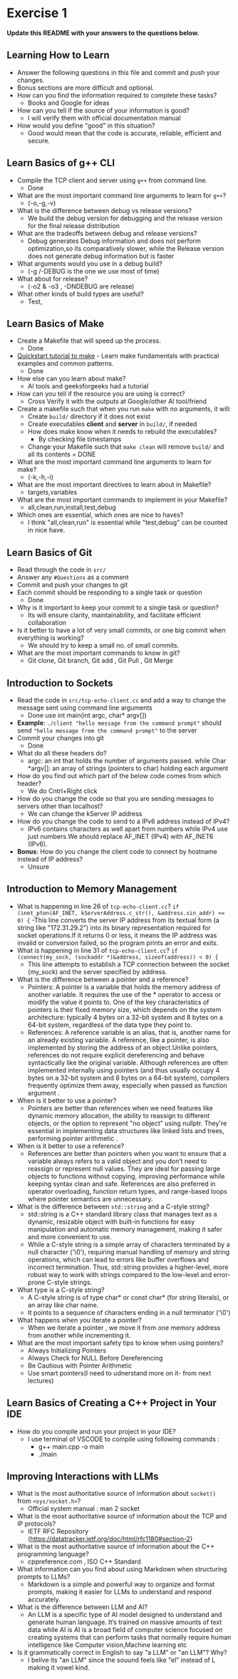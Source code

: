 # Exercise 1

**Update this README with your answers to the questions below.**

## Learning How to Learn

- Answer the following questions in this file and commit and push your changes.
- Bonus sections are more difficult and optional.
- How can you find the information required to complete these tasks?
  - Books and Google for ideas  
- How can you tell if the source of your information is good?
  - I will verify them with official documentation manual 
- How would you define "good" in this situation?
  - Good would mean that the code is accurate, reliable, efficient and secure.

## Learn Basics of g++ CLI

- Compile the TCP client and server using `g++` from command line.
  - Done
- What are the most important command line arguments to learn for `g++`?
  - (-o,-g,-v)
- What is the difference between debug vs release versions?
  - We build the debug version for debugging and the release version for the final release distribution
- What are the tradeoffs between debug and release versions?
  - Debug generates Debug information and does not perform optimization,so its comparatively slower, while the Release version does not generate debug information but is faster
- What arguments would you use in a debug build?
  - (-g /-DEBUG is the one we use most of time)
- What about for release?
  - (-o2 & -o3 , -DNDEBUG  are release)
- What other kinds of build types are useful?
  - Test, 

## Learn Basics of Make

- Create a Makefile that will speed up the process.
  - Done
- [Quickstart tutorial to make](https://makefiletutorial.com/) - Learn make 
  fundamentals with practical examples and common patterns.
    - Done 
- How else can you learn about make?
  - AI tools and geeksforgeeks had a tutorial
- How can you tell if the resource you are using is correct?
  - Cross Verify it with the outputs at Google/other AI tool/friend
- Create a makefile such that when you run `make` with no arguments, it will:
  - Create `build/` directory if it does not exist
  - Create executables **client** and **server** in `build/`, if needed
  - How does make know when it needs to rebuild the executables?
    - By checking file timestamps
  - Change your Makefile such that `make clean` will remove `build/` and all its contents
   = DONE
- What are the most important command line arguments to learn for make?
  - (-k,-h,-i)
- What are the most important directives to learn about in Makefile?
  - targets,variables
- What are the most important commands to implement in your Makefile?
  - all,clean,run,install,test,debug
- Which ones are essential, which ones are nice to haves?
  - I think "all,clean,run" is essential while "test,debug" can be counted in nice have.
## Learn Basics of Git

- Read through the code in `src/`
- Answer any `#Questions` as a comment
- Commit and push your changes to git
- Each commit should be responding to a single task or question
  - Done
- Why is it important to keep your commit to a single task or question?
  - Its will ensure clarity, maintainability, and facilitate efficient collaboration
- Is it better to have a lot of very small commits, or one big commit when everything is working?
  - We should try to keep a small no. of small commits. 
- What are the most important commands to know in git?
  - Git clone, Git branch, Git add , Git Pull , Git Merge
## Introduction to Sockets

- Read the code in `src/tcp-echo-client.cc` and add a way to change the message sent using command line arguments
  - Done use int main(int argc, char* argv[])
- **Example**: `./client "hello message from the command prompt"` should send
  `"hello message from the command prompt"` to the server
- Commit your changes into git
  - Done
- What do all these headers do?
  - argc: an int that holds the number of arguments passed. while 
   Char *argv[]: an array of strings (pointers to char) holding each argument 
- How do you find out which part of the below code comes from which header?
  - We do Cntrl+Right click
- How do you change the code so that you are sending messages to servers other than localhost?
  - We can  change the kServer IP address
- How do you change the code to send to a IPv6 address instead of IPv4?
  - IPv6 contains characters as well apart from numbers while IPv4 use just numbers.We should replace AF_INET (IPv4) with AF_INET6 (IPv6).
- **Bonus**: How do you change the client code to connect by hostname instead of IP address?
  - Unsure
## Introduction to Memory Management

- What is happening in line 26 of `tcp-echo-client.cc`? 
  `if (inet_pton(AF_INET, kServerAddress.c_str(), &address.sin_addr) <= 0) {`
    -This line converts the server IP address from its textual form (a string like "172.31.29.2") into its binary representation required for socket operations.If it returns 0 or less, it means the IP address was invalid or conversion failed, so the program prints an error and exits.
- What is happening in line 31 of `tcp-echo-client.cc`?
  `if (connect(my_sock, (sockaddr *)&address, sizeof(address)) < 0) {`
    - This line attempts to establish a TCP connection between the socket (my_sock) and the server specified by address.
- What is the difference between a pointer and a reference?
  - Pointers: A pointer is a variable that holds the memory address of another variable. It requires the use of the * operator to access or modify the value it points to. One of the key characteristics of pointers is their fixed memory size, which depends on the system architecture: typically 4 bytes on a 32-bit system and 8 bytes on a 64-bit system, regardless of the data type they point to. 
  - References: A reference variable is an alias, that is, another name for an already existing variable. A reference, like a pointer, is also implemented by storing the address of an object.Unlike pointers, references do not require explicit dereferencing and behave syntactically like the original variable. Although references are often implemented internally using pointers (and thus usually occupy 4 bytes on a 32-bit system and 8 bytes on a 64-bit system), compilers frequently optimize them away, especially when passed as function argument .
- When is it better to use a pointer?
  - Pointers are better than references when we need features like dynamic memory allocation, the ability to reassign to different objects, or the option to represent "no object" using nullptr. They're essential in implementing data structures like linked lists and trees, performing pointer arithmetic .
- When is it better to use a reference?
  - References are better than pointers when you want to ensure that a variable always refers to a valid object and you don’t need to reassign or represent null values. They are ideal for passing large objects to functions without copying, improving performance while keeping syntax clean and safe. References are also preferred in operator overloading, function return types, and range-based loops where pointer semantics are unnecessary.
- What is the difference between `std::string` and a C-style string?
  - std::string is a C++ standard library class that manages text as a dynamic, resizable object with built-in functions for easy manipulation and automatic memory management, making it safer and more convenient to use.
  - While a C-style string is a simple array of characters terminated by a null character ('\0'), requiring manual handling of memory and string operations, which can lead to errors like buffer overflows and incorrect termination. Thus, std::string provides a higher-level, more robust way to work with strings compared to the low-level and error-prone C-style strings.
- What type is a C-style string?
  - A C-style string is of type char* or const char* (for string literals), or an array like char name.
  - It points to a sequence of characters ending in a null terminator ('\0')
- What happens when you iterate a pointer?
  - When we iterate a pointer , we move it from one memory address from another while incrementing it.
- What are the most important safety tips to know when using pointers?
  - Always Initializing Pointers
  - Always Check for NULL Before Dereferencing
  - Be Cautious with Pointer Arithmetic
  - Use smart pointers(I need to udnerstand more on it- from next lectures)

## Learn Basics of Creating a C++ Project in Your IDE

- How do you compile and run your project in your IDE?
  - I use terminal of VSCODE to compile using following commands : 
    - g++ main.cpp -o main
    - ./main
## Improving Interactions with LLMs

- What is the most authoritative source of information about `socket()`
  from `<sys/socket.h>`?
    - Official system manual : man 2 socket
- What is the most authoritative source of information about the TCP and IP protocols?
  - IETF RFC Repository (https://datatracker.ietf.org/doc/html/rfc1180#section-2)
- What is the most authoritative source of information about the C++ programming language?
  - cppreference.com , ISO C++ Standard
- What information can you find about using Markdown when structuring prompts to LLMs?
    - Markdown is a simple and powerful way to organize and format prompts, making it easier for LLMs to understand and respond accurately.
- What is the difference between LLM and AI?
  - An LLM is a specific type of AI model designed to understand and generate human language. It’s trained on massive amounts of text data while AI is AI is a broad field of computer science focused on creating systems that can perform tasks that normally require human intelligence like Computer vision,Machine learning etc
- Is it grammatically correct in English to say "a LLM" or "an LLM"? Why?
  - I belive its "an LLM" since the souund feels like "el" instead of L making it vowel kind.
